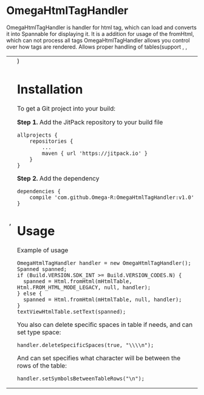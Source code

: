 # OmegaHtmlTagHandler

OmegaHtmlTagHandler is handler for html tag, which can load and converts it into Spannable for displaying it.
It is a addition for usage of the fromHtml, which can not process all tags
OmegaHtmlTagHandler allows you control over how tags are rendered. Allows proper handling of tables(support <table>, <tr>, <th>, <td>)

# Installation
To get a Git project into your build:

**Step 1.** Add the JitPack repository to your build file
```
allprojects {
    repositories {
        ...
        maven { url 'https://jitpack.io' }
    }
}
```
**Step 2.** Add the dependency
```
dependencies {
    compile 'com.github.Omega-R:OmegaHtmlTagHandler:v1.0'
}
```

# Usage
Example of usage
```
OmegaHtmlTagHandler handler = new OmegaHtmlTagHandler();
Spanned spanned;
if (Build.VERSION.SDK_INT >= Build.VERSION_CODES.N) {
  spanned = Html.fromHtml(mHtmlTable, Html.FROM_HTML_MODE_LEGACY, null, handler);
} else {
  spanned = Html.fromHtml(mHtmlTable, null, handler);
}
textViewHtmlTable.setText(spanned);
```
You also can delete specific spaces in table if needs, and can set type space:
```
handler.deleteSpecificSpaces(true, "\\\\n");
```
And can set specifies what character will be between the rows of the table:
```
handler.setSymbolsBetweenTableRows("\n");
```
